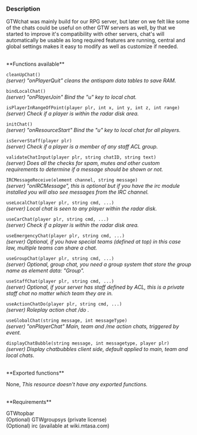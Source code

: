 ### Description
GTWchat was mainly build for our RPG server, but later on we felt like some of the chats could be useful 
on other GTW servers as well, by that we started to improve it's compatibility with other servers, chat's 
will automatically be usable as long required features are running, central and global settings makes it 
easy to modify as well as customize if needed.

<br>
**Functions available**

`cleanUpChat()`  
_(server) "onPlayerQuit" cleans the antispam data tables to save RAM._

`bindLocalChat()`  
_(server) "onPlayerJoin" Bind the "u" key to local chat._

`isPlayerInRangeOfPoint(player plr, int x, int y, int z, int range)`  
_(server) Check if a player is within the radar disk area._

`initChat()`  
_(server) "onResourceStart" Bind the "u" key to local chat for all players._

`isServerStaff(player plr)`  
_(server) Check if a player is a member of any staff ACL group._

`validateChatInput(player plr, string chatID, string text)`  
_(server) Does all the checks for spam, mutes and other custom requirements to determine if a message should be shown or not._

`IRCMessageReceive(element channel, string message)`  
_(server) "onIRCMessage", this is optional but if you have the irc module installed you will also see messages from the IRC channel._

`useLocalChat(player plr, string cmd, ...)`  
_(server) Local chat is seen to any player within the radar disk._

`useCarChat(player plr, string cmd, ...)`  
_(server) Check if a player is within the radar disk area._

`useEmergencyChat(player plr, string cmd, ...)`  
_(server) Optional, if you have special teams (defined at top) in this case law, multiple teams can share a chat._

`useGroupChat(player plr, string cmd, ...)`  
_(server) Optional, group chat, you need a group system that store the group name as element data: "Group"._

`useStaffChat(player plr, string cmd, ...)`  
_(server) Optional, if your server has staff defined by ACL, this is a private staff chat no matter which team they are in._

`useActionChatDo(player plr, string cmd, ...)`  
_(server) Roleplay action chat /do <action>._

`useGlobalChat(string message, int messageType)`  
_(server) "onPlayerChat" Main, team and /me action chats, triggered by event._

`displayChatBubble(string message, int messagetype, player plr)`  
_(server) Display chatbubbles client side, default applied to main, team and local chats._

<br>
**Exported functions**

None, _This resource doesn't have any exported functions._


<br>
**Requirements**

GTWtopbar<br>
(Optional) GTWgroupsys (private license)<br>
(Optional) irc (available at wiki.mtasa.com)
